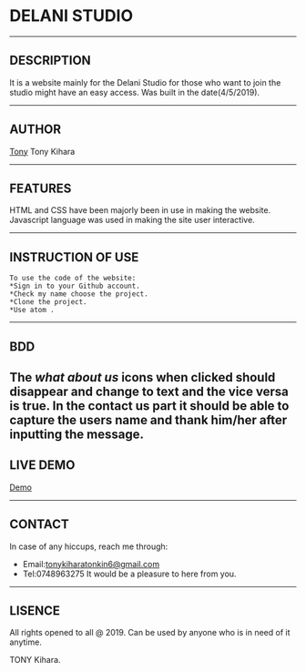 # DELANI STUDIO
---------------------------------------------------------
## DESCRIPTION

 It is a website mainly for the Delani Studio for those who want to join the studio might have an easy access.
 Was built in the date(4/5/2019).

-------------------------------------------------
## AUTHOR

[Tony]("https://lh3.googleusercontent.com/uvIp0Z-E63gA6u7n_pt8V-LqyOZwSntHFA4Jdr-HR7f7GoaYociGY3b-JJzpnyIkQQPGKQfztGcAcj1LmHEvhXoqTryBxtHu48zESo61-hbi_s0HJLm94uewXDGQ8p0QhJs6BrrzMyrridkqG4rBroYtka3EB-FkXoiPOYSACtX2QC9cZ-fX0gpE8sql2x2zY8hbwMVJTm6MmQwgnbJtTFETa7r9YLYyW4mrOVPq4pMBfJd5mQjuE9AFJvYasKX98qOPtwIn3f_DzLBuKReT7wyAzKdzfyHuvN7v7r93WvcRSXEHrSi5q7cnFGoiocjPhnLm01XLM1SMuIKqUqVwKEBldRGqHbOvTYj47d3WnI18WazO4S-QaqUJ8bc4wwv6xvt7YyB59FFadyKOrWqH7lS-RqpskpQaOm_AF71jZUNilopG59WTQx--DVOh9bnFAFNCOb3_WbEprvcuhle6rssthWRnJUa6k4OAMxjFyiNuVVWbPRHRNXkeopPALYCm_pKvE5crcWBWkgqZKz4g3zz9GL1-4-xi07TKwpqqu9b-MJknlaJFX56RRIQVV8UYvG51dQkFTU9nZFBUt-ggp7UEz1ZC3FUTAP4X0FO3wNEWvObREhMvVdSt8lmQ02ZX5T5cIbexp6IrRUghP_KI4tbulZAtEQ=w182-h243-no")
 Tony Kihara

 -----------------------------------------------

## FEATURES

HTML and CSS have been majorly been in use in making the website.
Javascript language was used in making the site user interactive.

--------------------------------------------------------------------
## INSTRUCTION OF USE
~~~
To use the code of the website:
*Sign in to your Github account.
*Check my name choose the project.
*Clone the project.
*Use atom .
~~~
------------------------------------------------------------

## BDD

The *what about us* icons when clicked should disappear and change to text and the vice versa is true.
In the contact us part it should be able to capture the users name and thank him/her after inputting the message.
-------------------------------------------------------------
## LIVE DEMO

[Demo]("home/moringa/Documents/Delanistudioproject/index.html")

-------------------------------------------------

## CONTACT

In case of any hiccups, reach me through:
 * Email:tonykiharatonkin6@gmail.com
 * Tel:0748963275
It would be a pleasure to here from you.

----------------------------------------
## LISENCE
All rights opened to all @ 2019.
Can be used by anyone who is in need of it anytime.

TONY Kihara.
